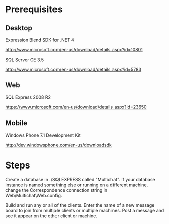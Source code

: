 Prerequisites
=============

Desktop
-------

Expression Blend SDK for .NET 4

http://www.microsoft.com/en-us/download/details.aspx?id=10801

SQL Server CE 3.5

http://www.microsoft.com/en-us/download/details.aspx?id=5783

Web
---

SQL Express 2008 R2

https://www.microsoft.com/en-us/download/details.aspx?id=23650

Mobile
------

Windows Phone 7.1 Development Kit

http://dev.windowsphone.com/en-us/downloadsdk

Steps
=====

Create a database in .\SQLEXPRESS called "Multichat". If your database instance
is named something else or running on a different machine, change the Correspondence
connection string in Web\Multichat\Web.config.

Build and run any or all of the clients. Enter the name of a new message board to join
from multiple clients or multiple machines. Post a message and see it appear on the
other client or machine.